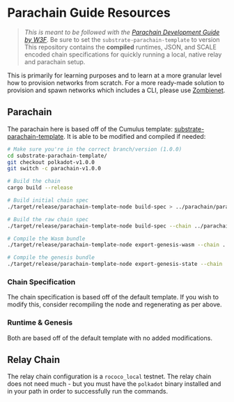 # Parachain Guide Resources

> _This is meant to be followed with the [Parachain Development Guide by W3F](https://education.web3.foundation/docs/introparachain)_.
> Be sure to set the `substrate-parachain-template` to version 
This repository contains the **compiled** runtimes, JSON, and SCALE encoded chain specifications for quickly running a local, native relay and parachain setup.

This is primarily for learning purposes and to learn at a more granular level how to provision networks from scratch.  For a more ready-made solution to provision and spawn networks which includes a CLI, please use [Zombienet](https://github.com/paritytech/zombienet).

## Parachain

The parachain here is based off of the Cumulus template: [substrate-parachain-template]().  It is able to be modified and compiled if needed:

```bash
# Make sure you're in the correct branch/version (1.0.0)
cd substrate-parachain-template/
git checkout polkadot-v1.0.0
git switch -c parachain-v1.0.0

# Build the chain
cargo build --release

# Build initial chain spec 
./target/release/parachain-template-node build-spec > ../parachain/parachain_chain_spec.json  

# Build the raw chain spec
./target/release/parachain-template-node build-spec --chain ../parachain/parachain_chain_spec.json --disable-default-bootnode --raw > ../parachain/parachain_chain_spec_raw.json

# Compile the Wasm bundle
./target/release/parachain-template-node export-genesis-wasm --chain ../parachain/parachain_chain_spec_raw.json parachain-wasm

# Compile the genesis bundle
./target/release/parachain-template-node export-genesis-state --chain ../parachain/parachain_chain_spec.json ../parachain/parachain-genesis-state 
```

### Chain Specification

The chain specification is based off of the default template.  If you wish to modify this, consider recompiling the node and regenerating as per above.

### Runtime & Genesis

Both are based off of the default template with no added modifications.

## Relay Chain

The relay chain configuration is a `rococo_local` testnet.  The relay chain does not need much - but you must have the `polkadot` binary installed and in your path in order to successfully run the commands.


